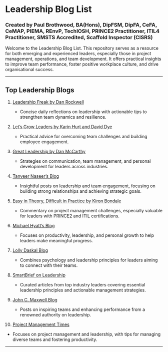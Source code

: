 # Leadership Blog List

### Created by Paul Brothwood, BA(Hons), DipFSM, DipFA, CeFA, CeMAP, PIEMA, REnvP, TechIOSH, PRINCE2 Practitioner, ITIL4 Practitioner, SMSTS Accredited, Scaffold Inspector (CISRS)

Welcome to the Leadership Blog List. This repository serves as a resource for both emerging and experienced leaders, especially those in project management, operations, and team development. It offers practical insights to improve team performance, foster positive workplace culture, and drive organisational success.

---

## Top Leadership Blogs

1. [Leadership Freak by Dan Rockwell](https://leadershipfreak.blog/)
   - Concise daily reflections on leadership with actionable tips to strengthen team dynamics and resilience.

2. [Let’s Grow Leaders by Karin Hurt and David Dye](https://letsgrowleaders.com/blog/)
   - Practical advice for overcoming team challenges and building employee engagement.

3. [Great Leadership by Dan McCarthy](https://www.greatleadershipbydan.com/)
   - Strategies on communication, team management, and personal development for leaders across industries.

4. [Tanveer Naseer’s Blog](https://www.tanveernaseer.com/blog/)
   - Insightful posts on leadership and team engagement, focusing on building strong relationships and achieving strategic goals.

5. [Easy in Theory, Difficult in Practice by Kiron Bondale](https://kironbondale.wordpress.com/)
   - Commentary on project management challenges, especially valuable for leaders with PRINCE2 and ITIL certifications.

6. [Michael Hyatt’s Blog](https://fullfocus.co/blog/)
   - Focuses on productivity, leadership, and personal growth to help leaders make meaningful progress.

7. [Lolly Daskal Blog](https://www.lollydaskal.com/leadership/)
   - Combines psychology and leadership principles for leaders aiming to connect with their teams.

8. [SmartBrief on Leadership](https://www.smartbrief.com/industry/leadership)
   - Curated articles from top industry leaders covering essential leadership principles and actionable management strategies.

9. [John C. Maxwell Blog](https://www.johnmaxwell.com/blog/)
   - Posts on inspiring teams and enhancing performance from a renowned authority on leadership.

10. [Project Management Times](https://www.projecttimes.com/)
   - Focuses on project management and leadership, with tips for managing diverse teams and fostering productivity.

---
